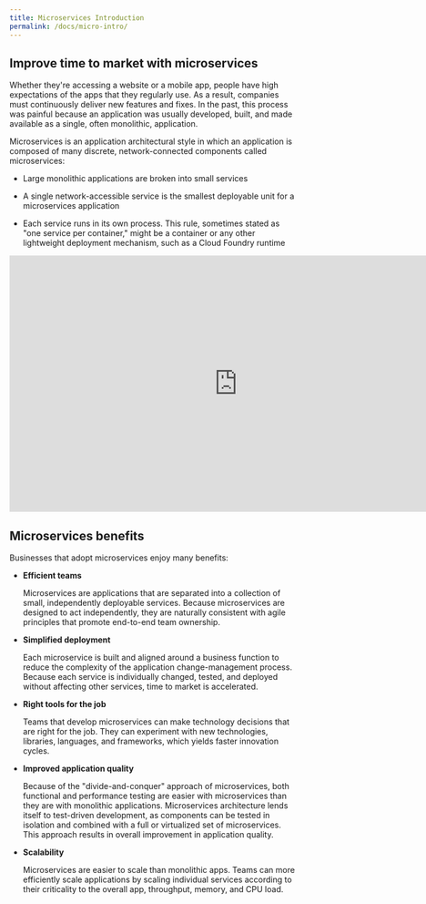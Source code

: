 ```yaml
---
title: Microservices Introduction
permalink: /docs/micro-intro/
---
```

<h2>Improve time to market with microservices</h2>
<p>Whether they're accessing a website or a mobile app, people have high expectations of the apps that they regularly use. As a result, companies must continuously deliver new features and fixes. In the past, this process was painful because an application was usually developed, built, and made available as a single, often monolithic, application.</p>

<p>Microservices is an application architectural style in which an application is composed of many discrete, network-connected components called microservices:</p>
<ul>
<li><p>Large monolithic applications are broken into small services</p></li>
<li><p>A single network-accessible service is the smallest deployable unit for a microservices application</p></li>
<li><p>Each service runs in its own process. This rule, sometimes stated as "one service per container," might be a container or any other lightweight deployment mechanism, such as a Cloud Foundry runtime</p></li>
</ul>

<iframe width="800" height="450" src="https://www.youtube.com/embed/Pvbr5d2mIZs" frameborder="0" allow="autoplay; encrypted-media" allowfullscreen></iframe>

<h2>Microservices benefits</h2>
<p>Businesses that adopt microservices enjoy many benefits:</p>

<ul>
<li><b>Efficient teams</b>
<p>Microservices are applications that are separated into a collection of small, independently deployable services. Because microservices are designed to act independently, they are naturally consistent with agile principles that promote end-to-end team ownership.</p>
</li>
<li><b>Simplified deployment</b>
<p>Each microservice is built and aligned around a business function to reduce the complexity of the application change-management process. Because each service is individually changed, tested, and deployed without affecting other services, time to market is accelerated.</p>
</li>
<li><b>Right tools for the job</b>
<p>Teams that develop microservices can make technology decisions that are right for the job. They can experiment with new technologies, libraries, languages, and frameworks, which yields faster innovation cycles.</p>
</li>
<li><b>Improved application quality</b>
<p>Because of the "divide-and-conquer" approach of microservices, both functional and performance testing are easier with microservices than they are with monolithic applications. Microservices architecture lends itself to test-driven development, as components can be tested in isolation and combined with a full or virtualized set of microservices. This approach results in overall improvement in application quality.</p>
</li>
<li><b>Scalability</b>
<p>Microservices are easier to scale than monolithic apps. Teams can more efficiently scale applications by scaling individual services according to their criticality to the overall app, throughput, memory, and CPU load.</p>
</li>

</ul>
